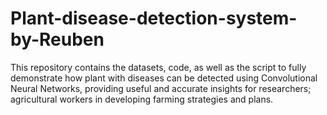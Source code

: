 # Plant-disease-detection-system-by-Reuben
This repository contains the datasets, code, as well as the script to fully demonstrate how plant with diseases can be detected using Convolutional Neural Networks, providing useful and accurate insights for researchers; agricultural workers in developing farming strategies and plans.

